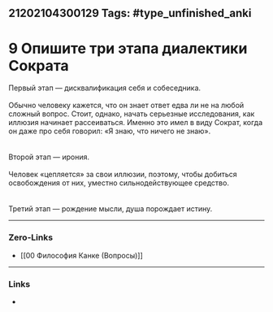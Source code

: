21202104300129
Tags: #type_unfinished_anki 
---
# 9 Опишите три этапа диалектики Сократа

Первый этап — дисквалификация себя и собеседника. <br><br>Обычно человеку кажется, что он знает ответ едва ли не на любой сложный вопрос. Стоит, однако, начать серьезные исследования, как иллюзия начинает рассеиваться. Именно это имел в виду Сократ, когда он даже про себя говорил: «Я знаю, что ничего не знаю».<br><br><br>Второй этап — ирония. <br><br>Человек «цепляется» за свои иллюзии, поэтому, чтобы добиться освобождения от них, уместно сильнодействующее средство.<br><br><br>Третий этап — рождение мысли, душа порождает истину.

---
### Zero-Links
- [[00 Философия Канке (Вопросы)]]
---
### Links
-